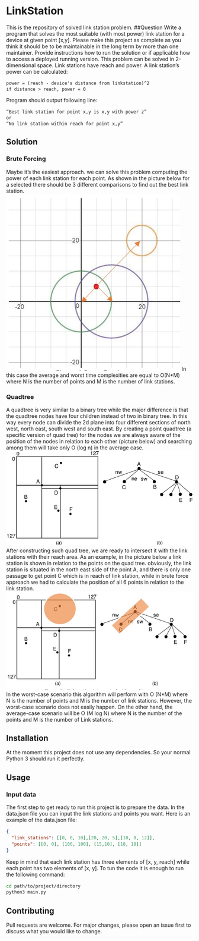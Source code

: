 # LinkStation

This is the repository of solved link station problem.
##Question
Write a program that solves the most suitable (with most power) link station for a device at given point [x,y]. Please make this project as complete as you think it should be to be maintainable in the long term by more than one maintainer. Provide instructions how to run the solution or if applicable how to access a deployed running version. This problem can be solved in 2-dimensional space. Link stations have reach and power. 
A link station’s power can be calculated:
```
power = (reach - device's distance from linkstation)^2
if distance > reach, power = 0
```
Program should output following line:
```
“Best link station for point x,y is x,y with power z”
or
“No link station within reach for point x,y”
```
## Solution
### Brute Forcing
Maybe it’s the easiest approach. we can solve this problem computing the power of each link station for each point. As shown in the picture below for a selected there should be 3 different comparisons to find out the best link station.
![brute force example](https://github.com/sajjadsalehi/LinkStation/blob/main/pictures/brute-force.JPG?raw=true)
In this case the average and worst time complexities are equal to O(N*M) where N is the number of points and M is the number of link stations.
### Quadtree
A quadtree is very similar to a binary tree while the major difference is that the quadtree nodes have four children instead of two in binary tree. In this way every node can divide the 2d plane into four different sections of north west, north east, south west and south east. By creating a point quadtree (a specific version of quad tree) for the nodes we are always aware of the position of the nodes in relation to each other (picture below) and searching among them will take only O (log n) in the average case.
![quadtree example](https://github.com/sajjadsalehi/LinkStation/blob/main/pictures/quadtree.png?raw=true)
After constructing such quad tree, we are ready to intersect it with the link stations with their reach area. As an example, in the picture below a link station is shown in relation to the points on the quad tree. obviously, the link station is situated in the north east side of the point A, and there is only one passage to get point C which is in reach of link station, while in brute force approach we had to calculate the position of all 6 points in relation to the link station.
![quadtree with link station combined example](https://github.com/sajjadsalehi/LinkStation/blob/main/pictures/quadtree-linkstation.JPG?raw=true)
In the worst-case scenario this algorithm will perform with O (N*M) where N is the number of points and M is the number of link stations. However, the worst-case scenario does not easily happen. On the other hand, the average-case scenario will be O (M log N) where N is the number of the points and M is the number of Link stations.
## Installation

At the moment this project does not use any dependencies. So your normal Python 3 should run it perfectly.

## Usage
### Input data
The first step to get ready to run this project is to prepare the data.
In the data.json file you can input the link stations and points you want.
Here is an example of the data.json file:
```json
{
  "link_stations": [[0, 0, 10],[20, 20, 5],[10, 0, 12]],
  "points": [[0, 0], [100, 100], [15,10], [18, 18]]
}
```
Keep in mind that each link station has three elements of [x, y, reach] while each point has two elements of [x, y].
To tun the code it is enough to run the following command:

```bash
cd path/to/project/directory
python3 main.py
```

## Contributing
Pull requests are welcome. For major changes, please open an issue first to discuss what you would like to change.